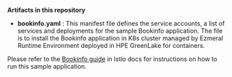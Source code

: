 **Artifacts in this repository**

* **bookinfo.yaml** : This manifest file defines the service accounts, a list of services and deployments for the sample Bookinfo application. The file is to install the Bookinfo application in K8s cluster managed by Ezmeral Runtime Environment deployed in HPE GreenLake for containers.

Please refer to the [Bookinfo guide](https://istio.io/docs/guides/bookinfo.html) in Istio
docs for instructions on how to run this sample application.
